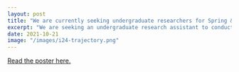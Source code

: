 ```yaml
---
layout: post
title: "We are currently seeking undergraduate researchers for Spring & Summer 2022"
excerpt: "We are seeking an undergraduate research assistant to conduct data visualization and analytics of the vehicle trajectory for the I24 MOTION project (https://i24motion.org)"
date: 2021-10-21
image: "/images/i24-trajectory.png"
---
```


<a href="https://github.com/Lab-Work/Lab-Work.github.io/blob/master/download/VU-ISIS-REU-2021-22.pdf" target="_blank">Read the poster here.</a>
